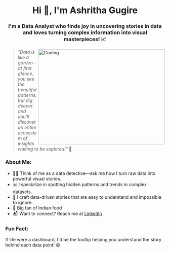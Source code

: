 <h1 align="center">Hi 👋, I'm Ashritha Gugire</h1>
<h3 align="center">I'm a Data Analyst who finds joy in uncovering stories in data and loves turning complex information into visual masterpieces! 📈</h3>
<img align="right" alt="Coding" width="400" height="300" src="https://i.gifer.com/6M8G.gif">



> *"Data is like a garden - at first glance, you see the beautiful patterns, but dig deeper and you'll discover an entire ecosystem of insights waiting to be explored!"* 🌱

### About Me:  
- 🕵️‍♂️ Think of me as a data detective—ask me how I turn raw data into powerful visual stories.  
- 📊 I specialize in spotting hidden patterns and trends in complex datasets.  
- 🎨 I craft data-driven stories that are easy to understand and impossible to ignore.  
- 🍛 Big fan of Indian food 
- 📬 Want to connect? Reach me at [LinkedIn](https://www.linkedin.com/in/agugire/)

### Fun Fact:
If life were a dashboard, I'd be the tooltip helping you understand the story behind each data point! 😄

